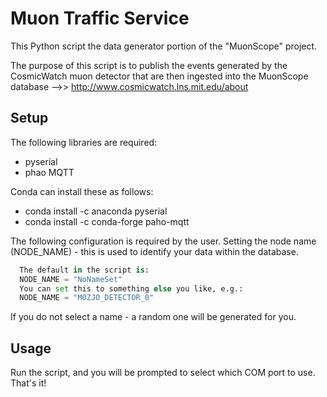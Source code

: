 
# Muon Traffic Service

This Python script the data generator portion of the "MuonScope" project.

The purpose of this script is to publish the events generated by the CosmicWatch muon detector that are then ingested into the MuonScope database -->> http://www.cosmicwatch.lns.mit.edu/about 


## Setup

The following libraries are required:
- pyserial
- phao MQTT

Conda can install these as follows: 
- conda install -c anaconda pyserial
- conda install -c conda-forge paho-mqtt

The following configuration is required by the user.
Setting the node name (NODE_NAME) - this is used to identify your data within the database.
```python
  The default in the script is: 
  NODE_NAME = "NoNameSet"
  You can set this to something else you like, e.g.:
  NODE_NAME = "M0ZJO_DETECTOR_0"
```
If you do not select a name - a random one will be generated for you.

## Usage

Run the script, and you will be prompted to select which COM port to use. That's it!
